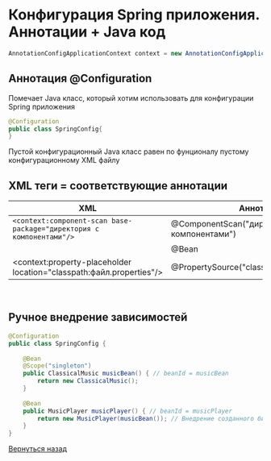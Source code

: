 # Конфигурация Spring приложения. Аннотации + Java код

```Java
AnnotationConfigApplicationContext context = new AnnotationConfigApplicationContext(SpringConfig.class);
``` 

## Аннотация @Configuration

Помечает Java класс, который хотим использовать для конфигурации Spring приложения

```Java
@Configuration
public class SpringConfig{
}
```

Пустой конфигурационный Java класс равен по фунционалу пустому конфигурационному XML файлу

## XML теги = соответствующие аннотации

| **XML** | **Аннотации** |
| --- | --- |
| `<context:component-scan base-package="директория с компонентами"/>` | @ComponentScan("директория с компонентами") |
| <bean/> | @Bean |
| <context:property-placeholder location="classpath:файл.properties"/> | @PropertySource("classpath:файл.properties")|

<br>

## Ручное внедрение зависимостей

```Java
@Configuration
public class SpringConfig {
    
    @Bean
    @Scope("singleton")
    public ClassicalMusic musicBean() { // beanId = musicBean 
        return new ClassicalMusic();
    }
    
    @Bean
    public MusicPlayer musicPlayer() { // beanId = musicPlayer 
        return new MusicPlayer(musicBean()); // Внедрение созданного бина
    }
}
```

[Вернуться назад](../../../README.md)